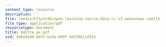 ```yaml
---
content_type: resource
description: ''
file: /media/https%3A/open-learning-course-data-rc.s3.amazonaws.com/15-667-negotiation-and-conflict-management-spring-2001/2e0a9a980e3fbcda099f4d336b11d32e_battle_ax.pdf
file_type: application/pdf
resourcetype: Document
title: battle_ax.pdf
uid: 2e0a9a98-0e3f-bcda-099f-4d336b11d32e
---
```

